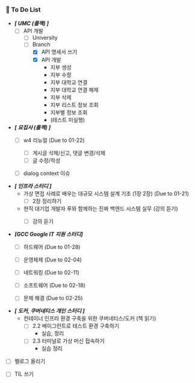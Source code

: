 
###  🤔 To Do List

- ***[ UMC (플젝) ]***
    - [ ] API 개발
        - [ ] University
        - [ ] Branch
            - [x] API 명세서 쓰기 
            - [x] API 개발
              - 지부 생성
              - 지부 수정
              - 지부 대학교 연결
              - 지부 대학교 연결 해제
              - 지부 삭제
              - 지부 리스트 정보 조회
              - 지부별 정보 조회
              - (테스트 미실행)


- ***[ 묘집사 (플젝) ]***
    - [ ] w4 리뉴얼 (Due to 01-22)
        - [ ] 게시글 삭제/신고, 댓글 변경/삭제
        - [ ] 글 수정/작성
    - [ ] dialog context 이슈


- ***[ 인프라 스터디 ]***
    - 가상 면접 사례로 배우는 대규모 시스템 설계 기초 (1장 2장) (Due to 01-21)
        - [ ] 2장 정리하기

    - 현직 대기업 개발자 푸와 함께하는 진짜 백엔드 시스템 실무 (강의 듣기)
        - [ ] 강의 듣기


- ***[GCC Google IT 지원 스터디]***
    - [ ] 하드웨어 (Due to 01-28)
    - [ ] 운영체제 (Due to 02-04)
    - [ ] 네트워킹 (Due to 02-11)
    - [ ] 소프트웨어 (Due to 02-18)
    - [ ] 문제 해결 (Due to 02-25)


- ***[ 도커, 쿠버네티스 개인 스터디 ]***
    - 컨테이너 인프라 환경 구축을 위한 쿠버네티스/도커 (책 읽기)
        - [ ] 2.2 베이그런트로 테스트 환경 구축하기
            - 실습, 정리
        - [ ] 2.3 터미널로 가상 머신 접속하기
            - 실습 정리


- [ ] 벨로그 올리기
- [ ] TIL 쓰기
  